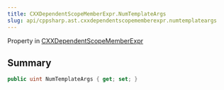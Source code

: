 ```yaml
---
title: CXXDependentScopeMemberExpr.NumTemplateArgs
slug: api/cppsharp.ast.cxxdependentscopememberexpr.numtemplateargs
---
```

Property in [CXXDependentScopeMemberExpr](/api/cppsharp/ast/cxxdependentscopememberexpr)

## Summary



```csharp
public uint NumTemplateArgs { get; set; }
```

